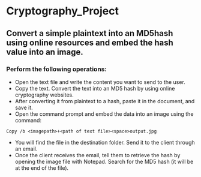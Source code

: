 # Cryptography_Project

## Convert a simple plaintext into an MD5hash using online resources and embed the hash value into an image.

### Perform the following operations:

*  Open the text file and write the content you want to send to the user.
*  Copy the text. Convert the text into an MD5 hash by using online cryptography websites.
* After converting it from plaintext to a hash, paste it in the document, and save it.
* Open the command prompt and embed the data into an image using the command:
```
Copy /b <imagepath>+<path of text file><space>output.jpg
```
* You will find the file in the destination folder. Send it to the client through an email.
* Once the client receives the email, tell them to retrieve the hash by opening the image
file with Notepad. Search for the MD5 hash (it will be at the end of the file).
